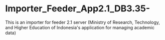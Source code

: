# Importer_Feeder_App2.1_DB3.35-
This is an importer for feeder 2.1 server (Ministry of Research, Technology, and Higher Education of Indonesia's application for managing academic data) 
